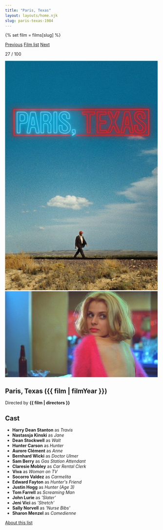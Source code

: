 ```yaml
---
title: "Paris, Texas"
layout: layouts/home.njk
slug: paris-texas-1984
---
```


{% set film = films[slug] %}

<nav class="films">
  <a class="prev" href="../local-hero-1983">Previous</a>
  <a href="../">Film list</a>
  <a class="next" href="../brazil-1985">Next</a>
</nav>

<p>27 / 100</p>

<article class="film">
  <div class="backdrop-and-poster">
    <img class="poster" src="../films/posters/paris-texas-1984.jpg" alt="">
    <img class="backdrop" src="../films/backdrops/paris-texas-1984.jpg" alt="">
  </div>

  <h1>Paris, Texas ({{ film | filmYear }})</h1>

  <p class="director">
    Directed by <strong>{{ film | directors }}</strong>
  </p>


  <h2>
    Cast
  </h2>
  <ul>
            <li><strong>Harry Dean Stanton</strong> as <em>Travis</em></li>
        <li><strong>Nastassja Kinski</strong> as <em>Jane</em></li>
        <li><strong>Dean Stockwell</strong> as <em>Walt</em></li>
        <li><strong>Hunter Carson</strong> as <em>Hunter</em></li>
        <li><strong>Aurore Clément</strong> as <em>Anne</em></li>
        <li><strong>Bernhard Wicki</strong> as <em>Doctor Ulmer</em></li>
        <li><strong>Sam Berry</strong> as <em>Gas Station Attendant</em></li>
        <li><strong>Claresie Mobley</strong> as <em>Car Rental Clerk</em></li>
        <li><strong>Viva</strong> as <em>Woman on TV</em></li>
        <li><strong>Socorro Valdez</strong> as <em>Carmelita</em></li>
        <li><strong>Edward Fayton</strong> as <em>Hunter's Friend</em></li>
        <li><strong>Justin Hogg</strong> as <em>Hunter (Age 3)</em></li>
        <li><strong>Tom Farrell</strong> as <em>Screaming Man</em></li>
        <li><strong>John Lurie</strong> as <em>'Slater'</em></li>
        <li><strong>Jeni Vici</strong> as <em>'Stretch'</em></li>
        <li><strong>Sally Norvell</strong> as <em>'Nurse Bibs'</em></li>
        <li><strong>Sharon Menzel</strong> as <em>Comedienne</em></li>
  </ul>
</article>
<footer>
  <a href="../about">About this list</a>
</footer>
